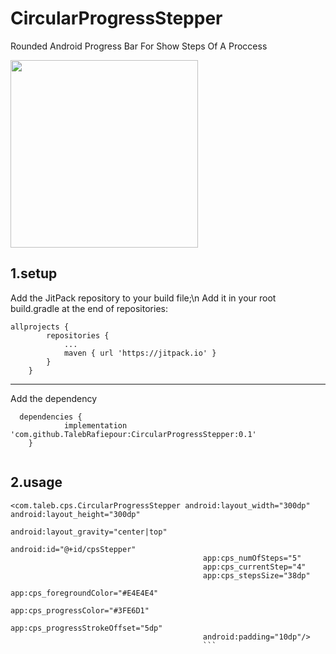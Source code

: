 # CircularProgressStepper
Rounded Android Progress Bar For Show Steps Of A Proccess

<img src="https://github.com/TalebRafiepour/CircularProgressStepper/blob/master/cps-gif.gif" width="300"> 

## 1.setup 
Add the JitPack repository to your build file;\n
Add it in your root build.gradle at the end of repositories:

```
allprojects {
		repositories {
			...
			maven { url 'https://jitpack.io' }
		}
	}
```
  
  -------------------------------------

Add the dependency
```
  dependencies {
	        implementation 'com.github.TalebRafiepour:CircularProgressStepper:0.1'
	}
   
```
## 2.usage

```
<com.taleb.cps.CircularProgressStepper android:layout_width="300dp" android:layout_height="300dp"
                                           android:layout_gravity="center|top"
                                           android:id="@+id/cpsStepper"
                                           app:cps_numOfSteps="5"
                                           app:cps_currentStep="4"
                                           app:cps_stepsSize="38dp"
                                           app:cps_foregroundColor="#E4E4E4"
                                           app:cps_progressColor="#3FE6D1"
                                           app:cps_progressStrokeOffset="5dp"
                                           android:padding="10dp"/>
                                           ```
